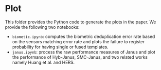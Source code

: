 # Plot
This folder provides the Python code to generate the plots in the paper. We provide the following two notebooks:

 * `biometic.ipynb`: computes the biometric deduplication error rate based on the sensors matching error rate and plots the failure to register probability for having single or fused templates.
 * `janus.ipynb`: process the raw performance measures of Janus and plot the performance of Hyb-Janus, SMC-Janus, and two related works namely Huang et al. and HERS.